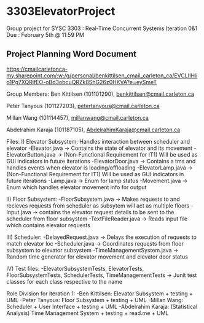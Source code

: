 # 3303ElevatorProject
Group project for SYSC 3303 : Real-Time Concurrent Systems
Iteration 0&1 Due : February 5th @ 11:59 PM


## Project Planning Word Document
https://cmailcarletonca-my.sharepoint.com/:w:/g/personal/benkittilsen_cmail_carleton_ca/EVCLIIHlio1Pg7XQRifEO-oBd3obcuQRZk8ShG26z0HKVA?e=eySmeT

Group Members:
Ben Kittilsen (101101290), benkittilsen@cmail.carleton.ca 

Peter Tanyous (101127203), petertanyous@cmail.carleton.ca 

Millan Wang (101114457), millanwang@cmail.carleton.ca 

Abdelrahim Karaja (101187105), AbdelrahimKaraja@cmail.carleton.ca

Files:
  I) Elevator Subsystem: Handles interaction between scheduler and elevator
      -Elevator.java -> Contains the state of elevator and its movement
      -ElevatorButton.java -> (Non-Functional Requirement for IT1) Will be used as GUI indicators in future iterations
      -ElevatorDoor.java -> Contains a tms and handles events when elevator is loading/offloading
      -ElevatorLamp.java -> (Non-Functional Requirement for IT1) Will be used as GUI indicators in future iterations
      -Lamp.java -> Enum for lamp status
      -Movement.java -> Enum which handles elevator movement info for output
      
  II) Floor Subsystem:
      -FloorSubsystem.java -> Makes requests to and recieves requests from scheduler as subsytem will act as multiple floors
      -Input.java -> contains the elevator request details to be sent to the scheduler from floor subsystem
      -TextFileReader.java -> Reads input file which contains elevator requests
      
  III) Scheduler:
      -DelayedRequest.java -> Delays the execution of requests to match elevator loc
      -Scheduler.java -> Coordinates requests from floor subsystem to elevator subsystem
      -TimeManagementSystem.java -> Random time generator for elevator movement and elevator door status
  
  IV) Test files:
      -ElevatorSubsystemTests, ElevatorTests, FloorSubsystemTests, SchedulerTests, TimeManagementTests -> Junit test classes for each class respective to the name

Role Division for iteration 1:
    -Ben Kittilsen: Elevator Subsystem + testing + UML
    -Peter Tanyous: Floor Subsystem + testing + UML
    -Millan Wang: Scheduler + User Interface + testing + UML
    -Abdelrahim Karaja: (Statistical Analysis) Time Management System + testing + read.me + UML
